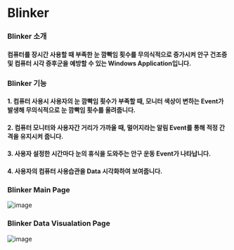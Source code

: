 # Blinker

### Blinker 소개
#### 컴퓨터를 장시간 사용할 때 부족한 눈 깜빡임 횟수를 무의식적으로 증가시켜 안구 건조증 및 컴퓨터 시각 증후군을 예방할 수 있는 Windows Application입니다.

### Blinker 기능
#### 1. 컴퓨터 사용시 사용자의 눈 깜빡임 횟수가 부족할 때, 모니터 색상이 변하는 Event가 발생해 무의식적으로 눈 깜빡임 횟수를 올려줍니다.
#### 2. 컴퓨터 모니터와 사용자간 거리가 가까울 때, 멀어지라는 알림 Event를 통해 적정 간격을 유지시켜 줍니다.
#### 3. 사용자 설정한 시간마다 눈의 휴식을 도와주는 안구 운동 Event가 나타납니다.
#### 4. 사용자의 컴퓨터 사용습관을 Data 시각화하여 보여줍니다.

### Blinker Main Page
![image](https://user-images.githubusercontent.com/18719563/32934804-843468ec-cbb0-11e7-870b-be929df08cac.png)

### Blinker Data Visualation Page
![image](https://user-images.githubusercontent.com/18719563/32934750-4cc265a8-cbb0-11e7-8465-e2356aca1b60.png)
